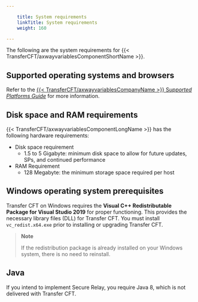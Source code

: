 ```yaml
---

    title: System requirements
    linkTitle: System requirements
    weight: 160

---
```

The following are the system requirements for {{< TransferCFT/axwayvariablesComponentShortName  >}}.

## Supported operating systems and browsers

Refer to the [{{< TransferCFT/axwayvariablesCompanyName  >}} S*upported Platforms Guide*](https://docs.axway.com/bundle/Axway_Products_SupportedPlatforms_allOS_en/resource/Axway_Products_SupportedPlatforms_allOS_en.pdf) for more information.

## Disk space and RAM requirements

{{< TransferCFT/axwayvariablesComponentLongName  >}} has the following hardware requirements:

- Disk space requirement
    -   1.5 to 5 Gigabyte: minimum disk space to allow for future updates, SPs, and continued performance
- RAM Requirement
    -   128 Megabyte: the minimum storage space required per host

## Windows operating system prerequisites

Transfer CFT on Windows requires the **Visual C++ Redistributable Package for Visual Studio 2019** for proper functioning. This provides the necessary library files (DLL) for Transfer CFT. You must install `vc_redist.x64.exe` prior to installing or upgrading Transfer CFT.

> **Note**
>
> If the redistribution package is already installed on your Windows system, there is no need to reinstall.

## Java

If you intend to implement Secure Relay, you require Java 8, which is not delivered with Transfer CFT.
